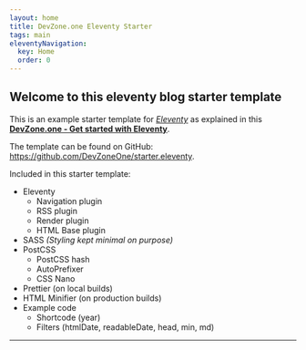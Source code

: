 ```yaml
---
layout: home
title: DevZone.one Eleventy Starter
tags: main
eleventyNavigation:
  key: Home
  order: 0
---
```


## Welcome to this eleventy blog starter template

This is an example starter template for _[Eleventy](https://11ty.dev)_ as explained in this **[DevZone.one - Get started with Eleventy](https://devzone.one/posts/get-started-with-eleventy)**.

The template can be found on GitHub: <https://github.com/DevZoneOne/starter.eleventy>.

Included in this starter template:

- Eleventy
  - Navigation plugin
  - RSS plugin
  - Render plugin
  - HTML Base plugin
- SASS _(Styling kept minimal on purpose)_
- PostCSS
  - PostCSS hash
  - AutoPrefixer
  - CSS Nano
- Prettier (on local builds)
- HTML Minifier (on production builds)
- Example code
  - Shortcode (year)
  - Filters (htmlDate, readableDate, head, min, md)

---
